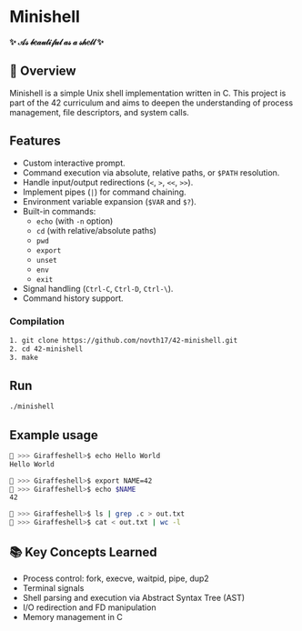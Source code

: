 # Minishell

<p align="left">
  <strong>✨ 𝒜𝓈 𝒷𝑒𝒶𝓊𝓉𝒾𝒻𝓊𝓁 𝒶𝓈 𝒶 𝓈𝒽𝑒𝓁𝓁 ✨</strong>
</p>

## 📌 Overview

Minishell is a simple Unix shell implementation written in C. This project is part of the 42 curriculum and aims to deepen the understanding of process management, file descriptors, and system calls.

## Features

- Custom interactive prompt.
- Command execution via absolute, relative paths, or `$PATH` resolution.
- Handle input/output redirections (`<`, `>`, `<<`, `>>`).
- Implement pipes (`|`) for command chaining.
- Environment variable expansion (`$VAR` and `$?`).
- Built-in commands:
  - `echo` (with `-n` option)
  - `cd` (with relative/absolute paths)
  - `pwd`
  - `export`
  - `unset`
  - `env`
  - `exit`
- Signal handling (`Ctrl-C`, `Ctrl-D`, `Ctrl-\`).
- Command history support.

### Compilation

```bash
1. git clone https://github.com/novth17/42-minishell.git
2. cd 42-minishell
3. make
```

## Run

```bash
./minishell
```

## Example usage

```bash
🦒 >>> Giraffeshell>$ echo Hello World
Hello World

🦒 >>> Giraffeshell>$ export NAME=42
🦒 >>> Giraffeshell>$ echo $NAME
42

🦒 >>> Giraffeshell>$ ls | grep .c > out.txt
🦒 >>> Giraffeshell>$ cat < out.txt | wc -l
```

## 📚 Key Concepts Learned

- Process control: fork, execve, waitpid, pipe, dup2
- Terminal signals
- Shell parsing and execution via Abstract Syntax Tree (AST)
- I/O redirection and FD manipulation
- Memory management in C
